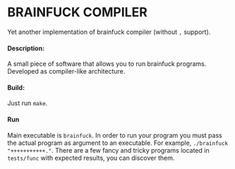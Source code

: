 # BRAINFUCK COMPILER
Yet another implementation of brainfuck compiler (without `,` support).
#### Description:
A small piece of software that allows you to run brainfuck programs. Developed as compiler-like architecture.
#### Build:
Just run `make`.
#### Run
Main executable is `brainfuck`. In order to run your program you must pass the actual program as argument to an executable. For example, `./brainfuck "+++++++++++."`.
There are a few fancy and tricky programs located in `tests/func` with expected results, you can discover them.

